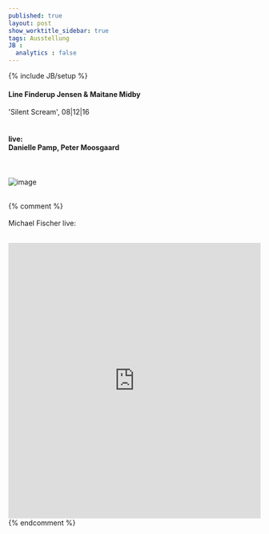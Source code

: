 ```yaml
---
published: true
layout: post
show_worktitle_sidebar: true
tags: Ausstellung
JB :
  analytics : false
---
```


{% include JB/setup %}




<p>
<h4>Line Finderup Jensen & Maitane Midby</h4>
'Silent Scream', 08|12|16
<br /><br />
<h4>live:<br />
Danielle Pamp, Peter Moosgaard</h4>

<br /><br />
<img src="{{ site.url }}/images/line_maitane.jpg" alt="image">
<br /><br />


{% comment %}
<br /><br />
Michael Fischer live:
<br /><br />
<iframe width="100%" height="550" frameborder="0" allowfullscreen="" webkitallowfullscreen="" src="https://www.youtube.com/embed/PaHuNu9I3O8">
</iframe>
<br />
{% endcomment %}

</p>



